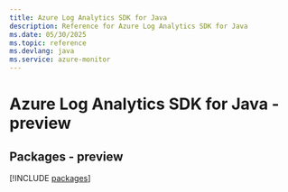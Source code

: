 ```yaml
---
title: Azure Log Analytics SDK for Java
description: Reference for Azure Log Analytics SDK for Java
ms.date: 05/30/2025
ms.topic: reference
ms.devlang: java
ms.service: azure-monitor
---
```

# Azure Log Analytics SDK for Java - preview
## Packages - preview
[!INCLUDE [packages](log-analytics-index.md)]